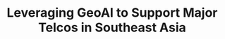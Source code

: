 ---
layout: page
title: Leveraging GeoAI to Support Major Telcos in Southeast Asia
description: Using AI to measure socioeconomic well-being across the Philippines to assist in high-CAPEX decision making.
img: assets/img/project_preview/project-04.jpg
redirect: https://stories.thinkingmachin.es/wealth-detection-satellite-image/
importance: 7
category: machine-learning
---